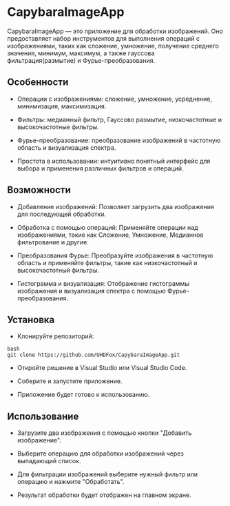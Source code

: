 # CapybaraImageApp

CapybaraImageApp — это приложение для обработки изображений. Оно предоставляет набор инструментов для выполнения операций с изображениями, таких как сложение, умножение, получение среднего значения, минимум, максимум, а также гауссова фильтрация(размытие) и Фурье-преобразования. 


## Особенности
- Операции с изображениями: сложение, умножение, усреднение, минимизация, максимизация.

- Фильтры: медианный фильтр, Гауссово размытие, низкочастотные и высокочастотные фильтры.

- Фурье-преобразование: преобразование изображений в частотную область и визуализация спектра.

- Простота в использовании: интуитивно понятный интерфейс для выбора и применения различных фильтров и операций.


## Возможности
- Добавление изображений: Позволяет загрузить два изображения для последующей обработки.

- Обработка с помощью операций: Применяйте операции над изображениями, такие как Сложение, Умножение, Медианное фильтрование и другие.

- Преобразования Фурье: Преобразуйте изображения в частотную область и применяйте фильтры, такие как низкочастотный и высокочастотный фильтры.

- Гистограмма и визуализация: Отображение гистограммы изображения и визуализация спектра с помощью Фурье-преобразования.

## Установка
- Клонируйте репозиторий:
```
bash
git clone https://github.com/UHDFox/CapybaraImageApp.git
```

- Откройте решение в Visual Studio или Visual Studio Code.

- Соберите и запустите приложение.

- Приложение будет готово к использованию.

## Использование
- Загрузите два изображения с помощью кнопки "Добавить изображение".

- Выберите операцию для обработки изображений через выпадающий список.

- Для фильтрации изображений выберите нужный фильтр или операцию и нажмите "Обработать".

- Результат обработки будет отображен на главном экране.
